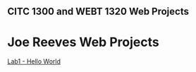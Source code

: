## CITC 1300 and WEBT 1320 Web Projects

<h1>Joe Reeves Web Projects</h1>

<a href="lab1/index.html" target="_blank">Lab1 - Hello World</a>